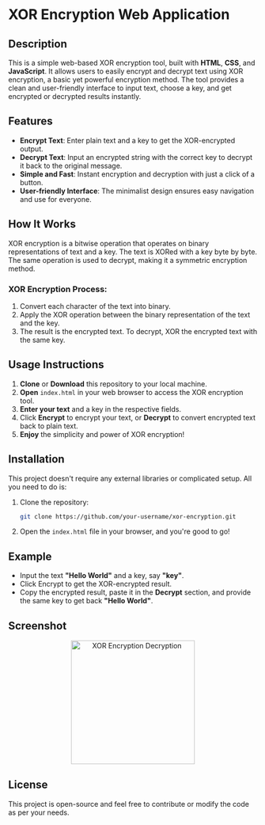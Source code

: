 # XOR Encryption Web Application

## Description

This is a simple web-based XOR encryption tool, built with **HTML**, **CSS**, and **JavaScript**. It allows users to easily encrypt and decrypt text using XOR encryption, a basic yet powerful encryption method. The tool provides a clean and user-friendly interface to input text, choose a key, and get encrypted or decrypted results instantly.

## Features

- **Encrypt Text**: Enter plain text and a key to get the XOR-encrypted output.
- **Decrypt Text**: Input an encrypted string with the correct key to decrypt it back to the original message.
- **Simple and Fast**: Instant encryption and decryption with just a click of a button.
- **User-friendly Interface**: The minimalist design ensures easy navigation and use for everyone.

## How It Works

XOR encryption is a bitwise operation that operates on binary representations of text and a key. The text is XORed with a key byte by byte. The same operation is used to decrypt, making it a symmetric encryption method.

### XOR Encryption Process:
1. Convert each character of the text into binary.
2. Apply the XOR operation between the binary representation of the text and the key.
3. The result is the encrypted text. To decrypt, XOR the encrypted text with the same key.

## Usage Instructions

1. **Clone** or **Download** this repository to your local machine.
2. **Open** `index.html` in your web browser to access the XOR encryption tool.
3. **Enter your text** and a key in the respective fields.
4. Click **Encrypt** to encrypt your text, or **Decrypt** to convert encrypted text back to plain text.
5. **Enjoy** the simplicity and power of XOR encryption!

## Installation

This project doesn't require any external libraries or complicated setup. All you need to do is:

1. Clone the repository:
   ```bash
   git clone https://github.com/your-username/xor-encryption.git
   
2. Open the `index.html` file in your browser, and you're good to go!

## Example
- Input the text **"Hello World"** and a key, say **"key"**.
- Click Encrypt to get the XOR-encrypted result.
- Copy the encrypted result, paste it in the **Decrypt** section, and provide the same key to get back **"Hello World"**.

## Screenshot

<p align="center">
<img src="https://github.com/user-attachments/assets/06799b07-f8cf-41d8-8b91-b809cddd6422"alt="XOR Encryption Decryption" width="250">
</p>

## License
This project is open-source and feel free to contribute or modify the code as per your needs.
